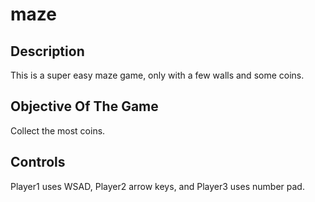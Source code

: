 # maze

## Description

This is a super easy maze game, only with  a few walls and some coins. 

## Objective Of The Game

Collect the most coins.

## Controls

Player1 uses WSAD, Player2 arrow keys, and Player3 uses number pad.

